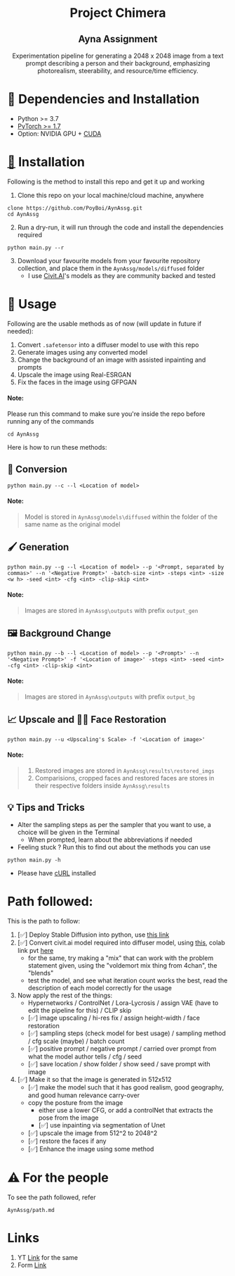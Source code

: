 # <div align="center"><b>Project Chimera</b></div>

## <div align="center"><b>Ayna Assignment</b></div>

</hr>

<div align="center">
Experimentation pipeline for generating a 2048 x 2048 image from a text prompt describing a person and their background, emphasizing photorealism, steerability, and resource/time efficiency.
</div>

# :wrench: Dependencies and Installation

- Python >= 3.7 
- [PyTorch >= 1.7](https://pytorch.org/)
- Option: NVIDIA GPU + [CUDA](https://developer.nvidia.com/cuda-downloads) 

# [🤗](https://huggingface.co/) Installation

Following is the method to install this repo and get it up and working

1. Clone this repo on your local machine/cloud machine, anywhere
```
clone https://github.com/PoyBoi/AynAssg.git
cd AynAssg
```
2. Run a dry-run, it will run through the code and install the dependencies required
```
python main.py --r
```

3. Download your favourite models from your favourite repository collection, and place them in the `AynAssg/models/diffused` folder
    - I use [Civit.AI](https://civitai.com/)'s models as they are community backed and tested

# :rocket: Usage

Following are the usable methods as of now (will update in future if needed):
1. Convert ```.safetensor``` into a diffuser model to use with this repo
2. Generate images using any converted model
3. Change the background of an image with assisted inpainting and prompts
4. Upscale the image using Real-ESRGAN
5. Fix the faces in the image using GFPGAN

#### Note:
Please run this command to make sure you're inside the repo before running any of the commands
```
cd AynAssg
```

Here is how to run these methods:
## 🤖 Conversion
```
python main.py --c --l <Location of model>
```
#### Note:
> Model is stored in ```AynAssg\models\diffused``` within the folder of the same name as the original model


## 🖌️ Generation
```
python main.py --g --l <Location of model> --p '<Prompt, separated by commas>' --n '<Negative Prompt>' -batch-size <int> -steps <int> -size <w h> -seed <int> -cfg <int> -clip-skip <int> 
```
#### Note:
> Images are stored in ```AynAssg\outputs``` with prefix ```output_gen```


## 🖼️ Background Change
```
python main.py --b --l <Location of model> --p '<Prompt>' --n '<Negative Prompt>' -f '<Location of image>' -steps <int> -seed <int> -cfg <int> -clip-skip <int>
```
#### Note:
> Images are stored in ```AynAssg\outputs``` with prefix ```output_bg```


## 📈 Upscale and 👨👩 Face Restoration
```
python main.py --u <Upscaling's Scale> -f '<Location of image>'
```
#### Note:
> 1. Restored images are stored in ```AynAssg\results\restored_imgs```
> 2. Comparisions, cropped faces and restored faces are stores in their respective folders inside ```AynAssg\results```


## :bulb: Tips and Tricks
- Alter the sampling steps as per the sampler that you want to use, a choice will be given in the Terminal
    - When prompted, learn about the abbreviations if needed
- Feeling stuck ? Run this to find out about the methods you can use
```
python main.py -h
```
- Please have [cURL](https://curl.se/windows/) installed

# Path followed:

This is the path to follow:

1. [✅] Deploy Stable Diffusion into python, use [this link](https://medium.com/@natsunoyuki/using-civitai-models-with-diffusers-package-45e0c475a67e)
2. [✅] Convert civit.ai model required into diffuser model, using [this](https://github.com/huggingface/diffusers/blob/main/scripts/convert_original_stable_diffusion_to_diffusers.py), colab link pvt [here](https://colab.research.google.com/drive/1f8S3fCM9iDL7sk2Ny6gdvEiMs9-oO523#scrollTo=3NnPOMAqAABv)
    - for the same, try making a "mix" that can work with the problem statement given, using the "voldemort mix thing from 4chan", the "blends"
    - test the model, and see what iteration count works the best, read the description of each model correctly for the usage
3. Now apply the rest of the things:
    - Hypernetworks / ControlNet / Lora-Lycrosis / assign VAE (have to edit the pipeline for this) / CLIP skip
    - [✅] image upscaling / hi-res fix / assign height-width / face restoration
    - [✅] sampling steps (check model for best usage) / sampling method / cfg scale (maybe) / batch count
    - [✅] positive prompt / negative prompt / carried over prompt from what the model author tells / cfg / seed
    - [✅] save location / show folder / show seed / save prompt with image
4. [✅] Make it so that the image is generated in 512x512
    - [✅] make the model such that it has good realism, good geography, and good human relevance carry-over
    - copy the posture from the image
      - either use a lower CFG, or add a controlNet that extracts the pose from the image
      - [✅] use inpainting via segmentation of Unet
    - [✅] upscale the image from 512^2 to 2048^2
    - [✅] restore the faces if any
    - [✅] Enhance the image using some method

# :warning: For the people
To see the path followed, refer
```
AynAssg/path.md
```

# Links

1. YT [Link](https://www.youtube.com/watch?v=mZjrfN1SXXs) for the same
2. Form [Link](https://docs.google.com/forms/d/e/1FAIpQLSddT4uqrG3XJ6UnI_FScmG5N9TFLUFY0Ud4tMfLr_g6HnmZQg/viewform?pli=1)
